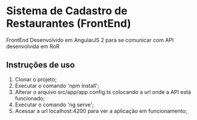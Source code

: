 
# Sistema de Cadastro de Restaurantes (FrontEnd)

FrontEnd Desenvolvido em AngularJS 2 para se comunicar com API desenvolvida em RoR

## Instruções de uso
1. Clonar o projeto;
2. Executar o comando 'npm install';
3. Alterar o arquivo src/app/app.config.ts colocando a url onde a API está funcionado;
4. Executar o comando 'ng serve';
5. Acessar a url localhost:4200 para ver a aplicação em funcionamento;
